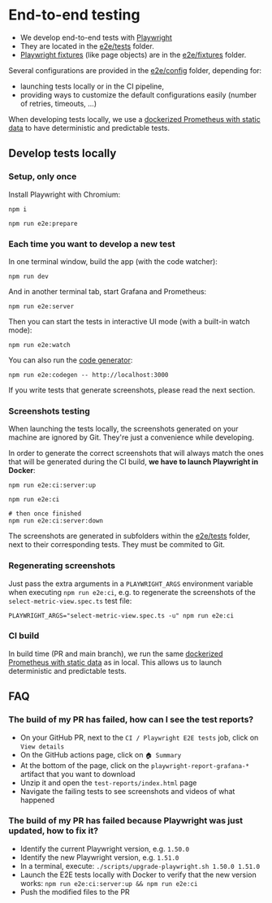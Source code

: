 # End-to-end testing

- We develop end-to-end tests with [Playwright](https://playwright.dev)
- They are located in the [e2e/tests](../e2e/tests) folder.
- [Playwright fixtures](https://playwright.dev/docs/test-fixtures) (like page objects) are in the [e2e/fixtures](../e2e/fixtures) folder.

Several configurations are provided in the [e2e/config](../e2e/config) folder, depending for:

- launching tests locally or in the CI pipeline,
- providing ways to customize the default configurations easily (number of retries, timeouts, ...)

When developing tests locally, we use a [dockerized Prometheus with static data](../e2e/docker/Dockerfile.prometheus-static-data) to have deterministic and predictable tests.

## Develop tests locally

### Setup, only once

Install Playwright with Chromium:

```shell
npm i

npm run e2e:prepare
```

### Each time you want to develop a new test

In one terminal window, build the app (with the code watcher):

```shell
npm run dev
```

And in another terminal tab, start Grafana and Prometheus:

```shell
npm run e2e:server
```

Then you can start the tests in interactive UI mode (with a built-in watch mode):

```shell
npm run e2e:watch
```

You can also run the [code generator](https://playwright.dev/docs/codegen#running-codegen):

```shell
npm run e2e:codegen -- http://localhost:3000
```

If you write tests that generate screenshots, please read the next section.

### Screenshots testing

When launching the tests locally, the screenshots generated on your machine are ignored by Git. They're just a convenience while developing.

In order to generate the correct screenshots that will always match the ones that will be generated during the CI build, **we have to launch Playwright in Docker**:

```shell
npm run e2e:ci:server:up

npm run e2e:ci

# then once finished
npm run e2e:ci:server:down
```

The screenshots are generated in subfolders within the [e2e/tests](../e2e/tests) folder, next to their corresponding tests. They must be commited to Git.

### Regenerating screenshots

Just pass the extra arguments in a `PLAYWRIGHT_ARGS` environment variable when executing `npm run e2e:ci`, e.g. to regenerate the screenshots of the `select-metric-view.spec.ts` test file:

```shell
PLAYWRIGHT_ARGS="select-metric-view.spec.ts -u" npm run e2e:ci
```

### CI build

In build time (PR and main branch), we run the same [dockerized Prometheus with static data](../e2e/docker/Dockerfile.prometheus-static-data) as in local. This allows us to launch deterministic and predictable tests.

## FAQ

### The build of my PR has failed, how can I see the test reports?

- On your GitHub PR, next to the `CI / Playwright E2E tests` job, click on `View details`
- On the GitHub actions page, click on `🏠 Summary`
- At the bottom of the page, click on the `playwright-report-grafana-*` artifact that you want to download
- Unzip it and open the `test-reports/index.html` page
- Navigate the failing tests to see screenshots and videos of what happened

### The build of my PR has failed because Playwright was just updated, how to fix it?

- Identify the current Playwright version, e.g. `1.50.0`
- Identify the new Playwright version, e.g. `1.51.0`
- In a terminal, execute: `./scripts/upgrade-playwright.sh 1.50.0 1.51.0`
- Launch the E2E tests locally with Docker to verify that the new version works: `npm run e2e:ci:server:up && npm run e2e:ci`
- Push the modified files to the PR
